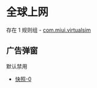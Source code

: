 # 全球上网

存在 1 规则组 - [com.miui.virtualsim](/src/apps/com.miui.virtualsim.ts)

## 广告弹窗

默认禁用

- [快照-0](https://i.gkd.li/import/13238467)
